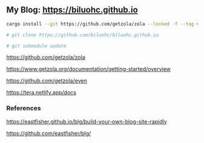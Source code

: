 ## My Blog:  https://biluohc.github.io

```sh
cargo install --git https://github.com/getzola/zola --locked -f --tag v0.15.3

# git clone https://github.com/biluohc/biluohc.github.io

# git submodule update
```

https://github.com/getzola/zola

https://www.getzola.org/documentation/getting-started/overview

https://github.com/getzola/even

https://tera.netlify.app/docs

### References
https://eastfisher.github.io/blg/build-your-own-blog-site-rapidly

https://github.com/eastfisher/blg/

